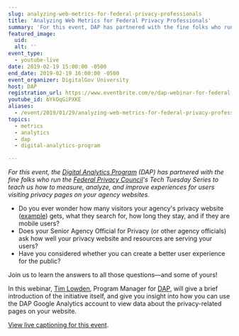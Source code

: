 ```yaml
---
slug: analyzing-web-metrics-for-federal-privacy-professionals
title: 'Analyzing Web Metrics for Federal Privacy Professionals'
summary: 'For this event, DAP has partnered with the fine folks who run the Federal Privacy Council&#39;s Tech Tuesday Series to teach us how to measure, analyze, and improve experiences for users visiting privacy pages on your agency websites&#46;'
featured_image:
  uid:
  alt: ''
event_type:
  - youtube-live
date: 2019-02-19 15:00:00 -0500
end_date: 2019-02-19 16:00:00 -0500
event_organizer: DigitalGov University
host: DAP
registration_url: https://www.eventbrite.com/e/dap-webinar-for-federal-privacy-professionals-registration-53600065238
youtube_id: bYkOqGiPXKE
aliases:
  - /event/2019/01/29/analyzing-web-metrics-for-federal-privacy-professionals/
topics:
  - metrics
  - analytics
  - dap
  - digital-analytics-program

---
```


_For this event, the [Digital Analytics Program](https://digital.gov/dap/) (DAP) has partnered with the fine folks who run the [Federal Privacy Council](https://www.fpc.gov/)'s Tech Tuesday Series to teach us how to measure, analyze, and improve experiences for users visiting privacy pages on your agency websites._

* Do you ever wonder how many visitors your agency's privacy website ([example](https://www.gsa.gov/reference/gsa-privacy-program)) gets, what they search for, how long they stay, and if they are mobile users?
* Does your Senior Agency Official for Privacy (or other agency officials) ask how well your privacy website and resources are serving your users?
* Have you considered whether you can create a better user experience for the public?

Join us to learn the answers to all those questions&mdash;and some of yours!

In this webinar, [Tim Lowden](https://digital.gov/authors/tlowden/), Program Manager for [DAP](https://digital.gov/dap/), will give a brief introduction of the initiative itself, and give you insight into how you can use the DAP Google Analytics account to view data about the privacy-related pages on your website.

[View live captioning for this event](https://www.captionedtext.com/client/event.aspx?EventID=3914557&CustomerID=321).
